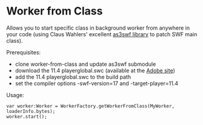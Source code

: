 Worker from Class
=================

Allows you to start specific class in background worker from anywhere in your code (using Claus Wahlers' excellent [as3swf library](https://github.com/claus/as3swf) to patch SWF main class).

Prerequisites:
- clone worker-from-class and update as3swf submodule
- download the 11.4 playerglobal.swc (available at the [Adobe site](http://www.adobe.com/support/flashplayer/downloads.html))
- add the 11.4 playerglobal.swc to the build path
- set the compiler options -swf-version=17 and -target-player=11.4

Usage:
```actionscript3
var worker:Worker = WorkerFactory.getWorkerFromClass(MyWorker, loaderInfo.bytes);
worker.start();
```
